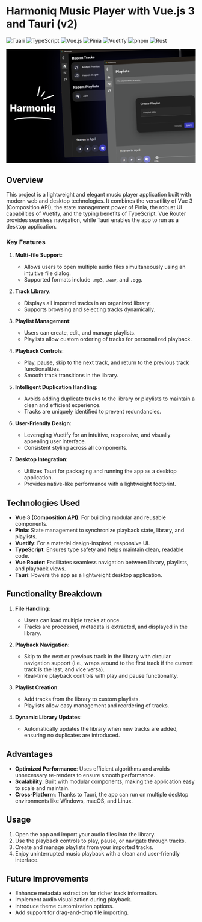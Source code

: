# Harmoniq Music Player with Vue.js 3 and Tauri (v2)

![Tuari](https://img.shields.io/badge/Tauri-FFC131?style=for-the-badge&logo=Tauri&logoColor=white)
![TypeScript](https://img.shields.io/badge/TypeScript-007ACC?style=for-the-badge&logo=typescript&logoColor=white)
![Vue.js](https://img.shields.io/badge/Vue%20js-35495E?style=for-the-badge&logo=vuedotjs&logoColor=4FC08D)
![Pinia](https://img.shields.io/badge/Pinia-yellow?style=for-the-badge&logo=piniadotjs%20saga&logoColor=999999)
![Vuetify](https://img.shields.io/badge/Vuetify-1867C0?style=for-the-badge&logo=vuetify&logoColor=white)
![pnpm](https://img.shields.io/badge/pnpm-yellow?style=for-the-badge&logo=pnpm&logoColor=white)
![Rust](https://img.shields.io/badge/Rust-000000?style=for-the-badge&logo=rust&logoColor=white)

![Harmoniq Cover](src/assets/images/poster-1.jpeg)

## Overview
This project is a lightweight and elegant music player application built with modern web and desktop technologies. It combines the versatility of Vue 3 (Composition API), the state management power of Pinia, the robust UI capabilities of Vuetify, and the typing benefits of TypeScript. Vue Router provides seamless navigation, while Tauri enables the app to run as a desktop application.

### Key Features
1. **Multi-file Support**:
    - Allows users to open multiple audio files simultaneously using an intuitive file dialog.
    - Supported formats include `.mp3`, `.wav`, and `.ogg`.

2. **Track Library**:
    - Displays all imported tracks in an organized library.
    - Supports browsing and selecting tracks dynamically.

3. **Playlist Management**:
    - Users can create, edit, and manage playlists.
    - Playlists allow custom ordering of tracks for personalized playback.

4. **Playback Controls**:
    - Play, pause, skip to the next track, and return to the previous track functionalities.
    - Smooth track transitions in the library.

5. **Intelligent Duplication Handling**:
    - Avoids adding duplicate tracks to the library or playlists to maintain a clean and efficient experience.
    - Tracks are uniquely identified to prevent redundancies.

6. **User-Friendly Design**:
    - Leveraging Vuetify for an intuitive, responsive, and visually appealing user interface.
    - Consistent styling across all components.

7. **Desktop Integration**:
    - Utilizes Tauri for packaging and running the app as a desktop application.
    - Provides native-like performance with a lightweight footprint.

## Technologies Used
- **Vue 3 (Composition API)**: For building modular and reusable components.
- **Pinia**: State management to synchronize playback state, library, and playlists.
- **Vuetify**: For a material design-inspired, responsive UI.
- **TypeScript**: Ensures type safety and helps maintain clean, readable code.
- **Vue Router**: Facilitates seamless navigation between library, playlists, and playback views.
- **Tauri**: Powers the app as a lightweight desktop application.

## Functionality Breakdown
1. **File Handling**:
    - Users can load multiple tracks at once.
    - Tracks are processed, metadata is extracted, and displayed in the library.

2. **Playback Navigation**:
    - Skip to the next or previous track in the library with circular navigation support (i.e., wraps around to the first track if the current track is the last, and vice versa).
    - Real-time playback controls with play and pause functionality.

3. **Playlist Creation**:
    - Add tracks from the library to custom playlists.
    - Playlists allow easy management and reordering of tracks.

4. **Dynamic Library Updates**:
    - Automatically updates the library when new tracks are added, ensuring no duplicates are introduced.

## Advantages
- **Optimized Performance**: Uses efficient algorithms and avoids unnecessary re-renders to ensure smooth performance.
- **Scalability**: Built with modular components, making the application easy to scale and maintain.
- **Cross-Platform**: Thanks to Tauri, the app can run on multiple desktop environments like Windows, macOS, and Linux.

## Usage
1. Open the app and import your audio files into the library.
2. Use the playback controls to play, pause, or navigate through tracks.
3. Create and manage playlists from your imported tracks.
4. Enjoy uninterrupted music playback with a clean and user-friendly interface.

## Future Improvements
- Enhance metadata extraction for richer track information.
- Implement audio visualization during playback.
- Introduce theme customization options.
- Add support for drag-and-drop file importing.
